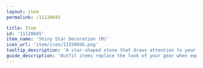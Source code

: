 ```yaml
---
layout: item
permalink: /11120045

title: Item
id: '11120045'
item_name: 'Shiny Star Decoration (M)'
icon_url: 'item/icon/11150036.png'
tooltip_description: 'A star-shaped stone that draws attention to your face.'
guide_description: 'Outfit items replace the look of your gear when equipped.'
---
```

